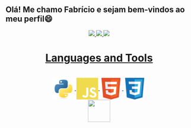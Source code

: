 <h2>Olá! Me chamo Fabrício e sejam bem-vindos ao meu perfil😄</h2>  

<!--Minhas estatísticas-->

<p align="center">
  <a href="https://github.com/luizfabriciorex">
    
  <img height="50%" width="auto" src ="https://github-readme-stats.vercel.app/api?username=luizfabriciorex&show_icons=true&count_private=true&theme=javascript&border_radius=25&hide_border=true&hide=issues,contribs&bg_color=00000000">
  
  <img height="50%" width="auto" src ="https://github-readme-stats.vercel.app/api/top-langs/?username=luizfabriciorex&layout=compact&hide_border=true&theme=javascript&border_radius=25&bg_color=00000000&langs_count=16">
  
  <img src ="https://github-readme-streak-stats.herokuapp.com?user=luizfabriciorex&theme=javascript&border_radius=1.0&locale=pt_BR&date_format=j%2Fn%5B%2FY%5D](https://github-readme-streak-stats.herokuapp.com?user=luizfabriciorex&theme=javascript&border_radius=25&locale=pt_BR&date_format=j%2Fn%5B%2FY%5D)">
</p>

 ##
  
<!--Languages and Tools-->
  
<h1 align="center">Languages and Tools</h1>  
<div align="center"><br>
  
  <img align="center" height="60" width="60" src="https://raw.githubusercontent.com/devicons/devicon/master/icons/python/python-original.svg">
  <img align="center" height="60" width="60" src="https://raw.githubusercontent.com/devicons/devicon/master/icons/javascript/javascript-plain.svg">
  <img align="center" height="60" width="60" src="https://raw.githubusercontent.com/devicons/devicon/master/icons/html5/html5-original.svg">
  <img align="center" height="60" width="60" src="https://raw.githubusercontent.com/devicons/devicon/master/icons/css3/css3-original.svg">
  <br>
  <img align="center" height="60" width="60" src="https://cdn.jsdelivr.net/gh/devicons/devicon/icons/vscode/vscode-original.svg" />
</div>



